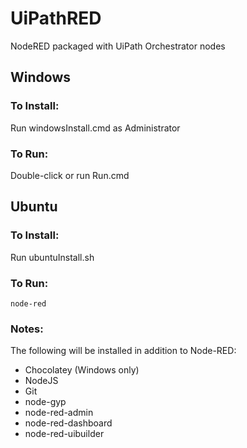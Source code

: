 # UiPathRED
NodeRED packaged with UiPath Orchestrator nodes

## Windows
### To Install:
Run windowsInstall.cmd as Administrator
### To Run:
Double-click or run Run.cmd

## Ubuntu
### To Install:
Run ubuntuInstall.sh
### To Run:
`node-red`

### Notes:
The following will be installed in addition to Node-RED:
* Chocolatey (Windows only)
* NodeJS
* Git
* node-gyp
* node-red-admin
* node-red-dashboard
* node-red-uibuilder
